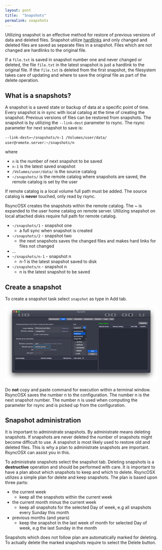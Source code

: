 ```yaml
---
layout: post
title:  "Snapshots"
permalink: snapshots
---
```

Utilizing snapshot is an effective method for restore of previous versions of data and deleted files. Snapshot utilize [hardlinks](https://en.wikipedia.org/wiki/Hard_link) and only changed and deleted files are saved as separate files in a snapshot. Files which are not changed are hardlinks to the original file.

If a `file.txt` is saved in snapshot number one and never changed or deleted, the file `file.txt` in the latest snapshot is just a hardlink to the original file. If the `file.txt` is deleted from the first snapshot, the filesystem takes care of updating and where to save the original file as part of the delete operation.  

## What is a snapshots?

A snapshot is a saved state or backup of data at a specific point of time. Every snapshot is in sync with local catalog at the time of creating the snapshot. Previous versions of files can be restored from snapshots. The snapshot is by utilizing the `--link-dest` parameter to rsync. The rsync parameter for next snapshot to save is:

`--link-dest=~/snapshots/n-1 /Volumes/user/data/ user@remote.server:~/snapshots/n`

where

- `n` is the number of next snapshot to be saved
- `n-1` is the latest saved snapshot
- `/Volumes/user/data/` is the source catalog
- `~/snapshots/` is the remote catalog where snapshots are saved, the remote catalog is set by the user

If remote catalog is a local volume full path must be added. The source catalog is **never** touched, only read by rsync.

RsyncOSX creates the snapshots within the remote catalog. The ~ is expanded to the user home catalog on remote server. Utilizing snapshot on local attached disks require full path for remote catalog.

- `~/snapshots/1` - snapshot one
  - a full sync when snapshot is created
- `~/snapshots/2` - snapshot two
  - the next snapshots saves the changed files and makes hard links for files not changed
- ...
- `~/snapshots/n-1` - snapshot n
  - n-1 is the latest snapshot saved to disk
- `~/snapshots/n` - snapshot n
  - n is the latest snapshot to be saved

## Create a snapshot

To create a snapshot task select `snapshot` as type in Add tab.

![](/images/RsyncOSX/master/snapshots/snapshot1.png)

Do **not** copy and paste command for execution within a terminal window. RsyncOSX saves the number n to the configuration. The number n is the next snapshot number. The number n is used when computing the parameter for rsync
and is picked up from the configuration.

## Snapshot administration

It is important to administrate snapshots. By administrate means deleting snapshots. If snapshots are never deleted the number of snapshots might become difficult to use. A snapshot is most likely used to restore old and deleted files. This is why a plan to administrate snapshots are important. RsyncOSX can assist you in this.

To administrate snapshots select the snapshot tab. Deleting snapshots is a **destructive** operation and should be performed with care. It is important to have a plan about which snapshots to keep and which to delete. RsyncOSX utilizes a simple plan for delete and keep snapshots. The plan is based upon three parts:

- the current week
  - keep all the snapshots within the current week
- the current month minus the current week
  - keep all snapshots for the selected Day of week, e.g all snapshots every Sunday this month
- previous months (and years)
  - keep the snapshot in the last week of month for selected Day of week, e.g the last Sunday in the month

Snapshots which does not follow plan are automatically marked for deleting. To actually delete the marked snapshots require to select the Delete button.
